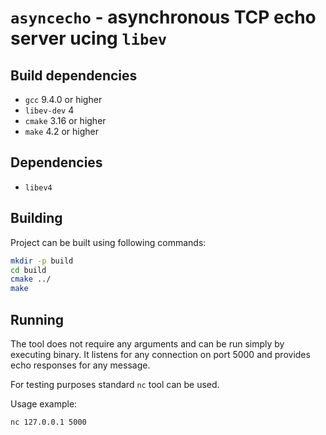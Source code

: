 # `asyncecho` - asynchronous TCP echo server ucing `libev`

## Build dependencies

- `gcc` 9.4.0 or higher
- `libev-dev` 4
- `cmake` 3.16 or higher
- `make` 4.2 or higher

## Dependencies

- `libev4`

## Building

Project can be built using following commands:

```sh
mkdir -p build
cd build
cmake ../
make
```

## Running

The tool does not require any arguments and can be run simply by executing binary.
It listens for any connection on port 5000 and provides echo responses for any message.

For testing purposes standard `nc` tool can be used.

Usage example:
```sh
nc 127.0.0.1 5000
```
